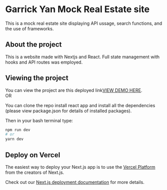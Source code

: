 # Garrick Yan Mock Real Estate site
This is a mock real estate site displaying API ussage, search functions, and the use of frameworks. 


## About the project
This is a website made with Nextjs and React. Full state management with hooks and API routes was employed.
## Viewing the project

You can view the project are this deployed link<a href="" target="_blank" alt="deployed Realt Estate site">VIEW DEMO HERE</a>.
<br/>
OR

You can clone the repo install react app and install all the dependencies (please view package.json for details of installed packages).

Then in your bash terminal type:

```bash
npm run dev
# or
yarn dev
```
## Deploy on Vercel

The easiest way to deploy your Next.js app is to use the [Vercel Platform](https://vercel.com/new?utm_medium=default-template&filter=next.js&utm_source=create-next-app&utm_campaign=create-next-app-readme) from the creators of Next.js.

Check out our [Next.js deployment documentation](https://nextjs.org/docs/deployment) for more details.
